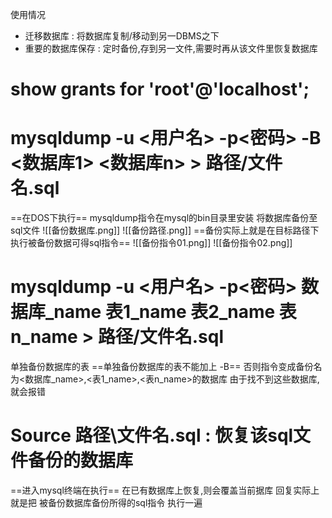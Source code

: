 使用情况
- 迁移数据库 : 将数据库复制/移动到另一DBMS之下
- 重要的数据库保存 : 定时备份,存到另一文件,需要时再从该文件里恢复数据库
# show grants for 'root'@'localhost';
# mysqldump -u <用户名> -p<密码> -B <数据库1> <数据库n>  > 路径/文件名.sql
==在DOS下执行==
mysqldump指令在mysql的bin目录里安装
将数据库备份至sql文件
![[备份数据库.png]]
![[备份路径.png]]
==备份实际上就是在目标路径下 执行被备份数据可得sql指令==
![[备份指令01.png]]
![[备份指令02.png]]
# mysqldump -u <用户名> -p<密码> 数据库_name 表1_name 表2_name 表n_name  > 路径/文件名.sql
单独备份数据库的表
==单独备份数据库的表不能加上 -B==
否则指令变成备份名为<数据库_name>,<表1_name>,<表n_name>的数据库
由于找不到这些数据库,就会报错
# Source 路径\文件名.sql : 恢复该sql文件备份的数据库
==进入mysql终端在执行==
在已有数据库上恢复,则会覆盖当前据库
回复实际上就是把 被备份数据库备份所得的sql指令 执行一遍

